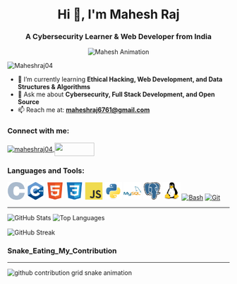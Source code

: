 <h1 align="center">Hi 👋, I'm Mahesh Raj</h1>
<h3 align="center">A Cybersecurity Learner & Web Developer from India</h3>

<p align="center">
  <img src="https://e476rzxxeua.exactdn.com/wp-content/uploads/2020/01/00086-desk-anim-v0.3.gif?strip=all&lossy=1&sharp=1&ssl=1.gif" alt="Mahesh Animation" width="600"/>
</p>

<p align="left">
  <img src="https://komarev.com/ghpvc/?username=Maheshraj04&label=Profile%20views&color=0e75b6&style=flat" alt="Maheshraj04" />
</p>

- 🌱 I’m currently learning **Ethical Hacking, Web Development, and Data Structures & Algorithms**
- 💬 Ask me about **Cybersecurity, Full Stack Development, and Open Source**
- 📫 Reach me at: **maheshraj6761@gmail.com**

<h3 align="left">Connect with me:</h3>
<p align="left">
  <a href="https://linkedin.com/in/maheshraj04" target="blank">
    <img align="center" src="https://raw.githubusercontent.com/rahuldkjain/github-profile-readme-generator/master/src/images/icons/Social/linked-in-alt.svg" alt="maheshraj04" height="30" width="40" />
  </a>
  <a href="https://github.com/Maheshraj04" target="blank">
    <img align="center" src="https://img.shields.io/badge/GitHub-%23181717.svg?style=for-the-badge&logo=github&logoColor=white" height="30" width="90" />
  </a>
</p>

<h3 align="left">Languages and Tools:</h3>
<p align="left">
  <a href="https://www.cprogramming.com/" target="_blank"><img src="https://raw.githubusercontent.com/devicons/devicon/master/icons/c/c-original.svg" alt="C" width="40" height="40"/></a>
  <a href="https://isocpp.org/" target="_blank"><img src="https://raw.githubusercontent.com/devicons/devicon/master/icons/cplusplus/cplusplus-original.svg" alt="C++" width="40" height="40"/></a>
  <a href="https://www.w3schools.com/html/" target="_blank"><img src="https://raw.githubusercontent.com/devicons/devicon/master/icons/html5/html5-original.svg" alt="HTML5" width="40" height="40"/></a>
  <a href="https://www.w3schools.com/css/" target="_blank"><img src="https://raw.githubusercontent.com/devicons/devicon/master/icons/css3/css3-original.svg" alt="CSS3" width="40" height="40"/></a>
  <a href="https://developer.mozilla.org/en-US/docs/Web/JavaScript" target="_blank"><img src="https://raw.githubusercontent.com/devicons/devicon/master/icons/javascript/javascript-original.svg" alt="JavaScript" width="40" height="40"/></a>
  <a href="https://www.python.org" target="_blank"><img src="https://raw.githubusercontent.com/devicons/devicon/master/icons/python/python-original.svg" alt="Python" width="40" height="40"/></a>
  <a href="https://www.mysql.com/" target="_blank"><img src="https://raw.githubusercontent.com/devicons/devicon/master/icons/mysql/mysql-original-wordmark.svg" alt="MySQL" width="40" height="40"/></a>
  <a href="https://www.postgresql.org/" target="_blank"><img src="https://raw.githubusercontent.com/devicons/devicon/master/icons/postgresql/postgresql-original.svg" alt="PostgreSQL" width="40" height="40"/></a>
  <a href="https://www.linux.org/" target="_blank"><img src="https://raw.githubusercontent.com/devicons/devicon/master/icons/linux/linux-original.svg" alt="Linux" width="40" height="40"/></a>
  <a href="https://www.gnu.org/software/bash/" target="_blank"><img src="https://www.vectorlogo.zone/logos/gnu_bash/gnu_bash-icon.svg" alt="Bash" width="40" height="40"/></a>
  <a href="https://git-scm.com/" target="_blank"><img src="https://www.vectorlogo.zone/logos/git-scm/git-scm-icon.svg" alt="Git" width="40" height="40"/></a>
</p>

---

<div align="left">
  <img src="https://github-readme-stats.vercel.app/api?username=Maheshraj04&show_icons=true&theme=radical&hide_border=false" height="180" alt="GitHub Stats" />
  <img src="https://github-readme-stats.vercel.app/api/top-langs?username=Maheshraj04&show_icons=true&locale=en&layout=compact&theme=radical&hide_border=false" height="180" alt="Top Languages" />
</div>

<p><img align="center" src="https://github-readme-streak-stats.herokuapp.com/?user=Maheshraj04&theme=radical&hide_border=false" alt="GitHub Streak" /></p>

<h3>Snake_Eating_My_Contribution</h3>
<div align="left">
  <hr>
</div>
<picture>
  <source media="(prefers-color-scheme: dark)" srcset="https://github.com/Maheshraj04/Maheshraj04/blob/output/github-contribution-grid-snake-dark.svg">
  <source media="(prefers-color-scheme: light)" srcset="https://github.com/Maheshraj04/Maheshraj04/blob/output/github-contribution-grid-snake.svg">
  <img alt="github contribution grid snake animation" src="https://github.com/Maheshraj04/Maheshraj04/blob/output/github-contribution-grid-snake.svg">
</picture>

